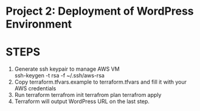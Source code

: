 # Project 2: Deployment of WordPress Environment

# STEPS
1. Generate ssh keypair to manage AWS VM  
    ssh-keygen -t rsa -f ~/.ssh/aws-rsa  
2. Copy terraform.tfvars.example to terraform.tfvars and fill it with your AWS credentials  
3. Run terraform
    terrafrom init
    terrafrom plan
    terrafrom apply
4. Terraform will output WordPress URL on the last step.